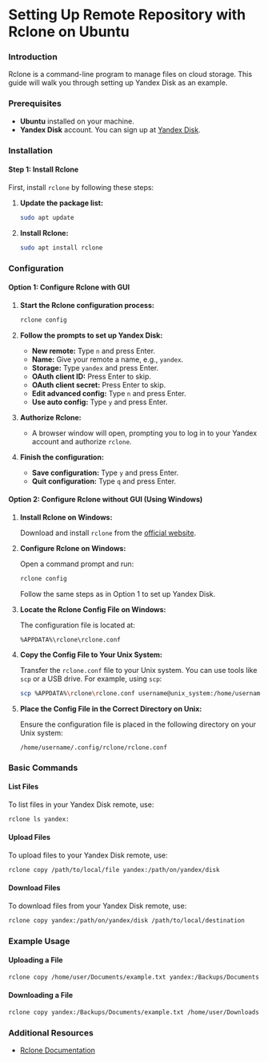 # Setting Up Remote Repository with Rclone on Ubuntu

### Introduction

Rclone is a command-line program to manage files on cloud storage. This guide will walk you through setting up Yandex Disk as an example.

### Prerequisites

- **Ubuntu** installed on your machine.
- **Yandex Disk** account. You can sign up at [Yandex Disk](https://disk.yandex.com/).

### Installation

#### Step 1: Install Rclone

First, install `rclone` by following these steps:

1. **Update the package list:**

   ```sh
   sudo apt update
   ```

2. **Install Rclone:**

   ```sh
   sudo apt install rclone
   ```

### Configuration

#### Option 1: Configure Rclone with GUI

1. **Start the Rclone configuration process:**

   ```sh
   rclone config
   ```

2. **Follow the prompts to set up Yandex Disk:**

    - **New remote:** Type `n` and press Enter.
    - **Name:** Give your remote a name, e.g., `yandex`.
    - **Storage:** Type `yandex` and press Enter.
    - **OAuth client ID:** Press Enter to skip.
    - **OAuth client secret:** Press Enter to skip.
    - **Edit advanced config:** Type `n` and press Enter.
    - **Use auto config:** Type `y` and press Enter.

3. **Authorize Rclone:**

    - A browser window will open, prompting you to log in to your Yandex account and authorize `rclone`.

4. **Finish the configuration:**

    - **Save configuration:** Type `y` and press Enter.
    - **Quit configuration:** Type `q` and press Enter.

#### Option 2: Configure Rclone without GUI (Using Windows)

1. **Install Rclone on Windows:**

   Download and install `rclone` from the [official website](https://rclone.org/downloads/).

2. **Configure Rclone on Windows:**

   Open a command prompt and run:

   ```sh
   rclone config
   ```

   Follow the same steps as in Option 1 to set up Yandex Disk.

3. **Locate the Rclone Config File on Windows:**

   The configuration file is located at:

   ```
   %APPDATA%\rclone\rclone.conf
   ```

4. **Copy the Config File to Your Unix System:**

   Transfer the `rclone.conf` file to your Unix system. You can use tools like `scp` or a USB drive. For example, using `scp`:

   ```sh
   scp %APPDATA%\rclone\rclone.conf username@unix_system:/home/username/.config/rclone/
   ```

5. **Place the Config File in the Correct Directory on Unix:**

   Ensure the configuration file is placed in the following directory on your Unix system:

   ```
   /home/username/.config/rclone/rclone.conf
   ```

### Basic Commands

#### List Files

To list files in your Yandex Disk remote, use:

```sh
rclone ls yandex:
```

#### Upload Files

To upload files to your Yandex Disk remote, use:

```sh
rclone copy /path/to/local/file yandex:/path/on/yandex/disk
```

#### Download Files

To download files from your Yandex Disk remote, use:

```sh
rclone copy yandex:/path/on/yandex/disk /path/to/local/destination
```

### Example Usage

#### Uploading a File

```sh
rclone copy /home/user/Documents/example.txt yandex:/Backups/Documents
```

#### Downloading a File

```sh
rclone copy yandex:/Backups/Documents/example.txt /home/user/Downloads
```

### Additional Resources

- [Rclone Documentation](https://rclone.org/docs/)
